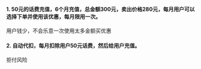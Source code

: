 #### 1. 50元的话费充值，6个月充值，总金额300元，卖出价格280元，每月用户可以选择下单并使用该优惠，每月限用一次。
用户钱少，不会乐意一次使用太多金额买优惠

#### 2. 自动代扣，每月扣除用户50元话费，然后给用户充值。
拒付风险
